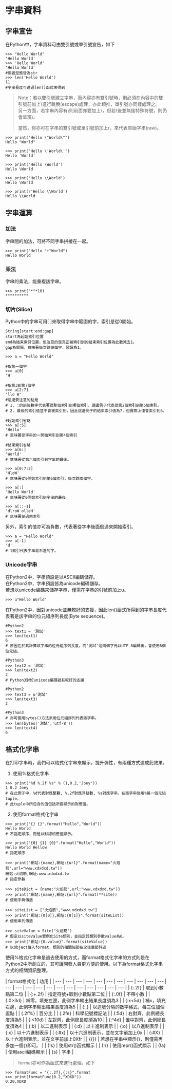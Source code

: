 # 字串資料

## 字串宣告

在Python中，字串資料可由雙引號或單引號宣告，如下

```
>>> "Hello World"
'Hello World'
>>> 'Hello World'
'Hello World'
#兩者型態皆為str
>>> len('Hello World')
11
#字串長度可透過len()函式來得到
```

> Note：若以雙引號建立字串，而內容亦有雙引號時，則必須在內容中的雙引號前加上\進行跳脫\(escape\)處理，亦此類推，單引號亦同樣處理之。  
> 另一方面，若字串內容有\則前面亦要加上\\，但若\後並無接特殊符號，則仍會呈現\。  
>   
> 當然，你亦可在字串的雙引號或單引號前加上r，來代表原始字串\(raw\)。

```text
>>> print("Hello \"World\"")
Hello "World"

>>> print('Hello \'World\'')
Hello 'World'

>>> print('Hello \World')
Hello \World

>>> print('Hello \\World')
Hello \World

>>> print(r'Hello \\World')
Hello \\World
```

## 字串運算

### 加法

字串間的加法，可將不同字串拼接在一起。

```text
>>> print("Hello "+"World")
Hello World
```

### 乘法

字串的乘法，能重複該字串。

```text
>>> print("*"*10)
**********
```

### 切片\(Slice\)

Python中的字串可用\[ \]來取得字串中範圍的字，索引是從0開始。

```text
String[start:end:gap]
start為起始索引位置
end為結束索引位置，但注意的是真正被索引到的結束索引位置為此數減去1。
gap為間隔，意味著每次跳幾個字，預設為1。
```

```text
>>> a = "Hello World"

#取第一個字
>>> a[0]
'H'

#取第3到第7個字
>>> a[2:7]
'llo W'
#這邊要注意的點是
# 1. :的前後數字代表著從那個索引到哪個索引，這邊例子代表從第2個索引到第6個索引。
# 2. 最後的索引值並不會被索引到，因此這邊例子的結束索引值為7，但實際上僅會索引到6。

#起始索引省略
>>> a[:5]
'Hello'
# 意味著從字串的一開始索引到第4個索引

#結束索引省略
>>> a[6:]
'World'
# 意味著從第六個索引到字串的最後。

>>> a[0:7:2]
'HloW'
# 意味著從0開始索引到第6個索引，每次跳兩個字。

>>> a[:]
'Hello World'
# 意味著從0開始索引到字串的最後

>>> a[::-1]
'dlroW olleH'
# 意味著倒過來索引
```

另外，索引的值亦可為負數，代表著從字串後面倒過來開始索引。

```text
>>> a = "Hello World"
>>> a[-1]
'd'
#-1索引代表字串最右邊的字。
```

### Unicode字串

在Python2中，字串預設是以ASCII編碼儲存。  
在Python3中，字串預設皆為unicode編碼儲存。  
若想以unicode編碼來儲存字串，僅需在字串的引號前加上u。

```text
>>> u"Hello World"
```

在Python2中，因對unicode並無較好的支援，因此len\(\)函式所得到的字串長度代表著是該字串的位元組序列長度\(Byte sequence\)。

```text
#Python2
>>> text1 = '測試'
>>> len(text1)
6
# 原因在於其計算該字串的位元組序列長度，而'測試'這兩個字元以UTF-8編碼後，會使用6個位元組。

#Python3
>>> text2 = '測試'
>>> len(text2)
2
# Python3對於unicode編碼就有較好的支援

#Python2
>>> text3 = u'測試'
>>> len(text3)
2

#Python3
# 亦可使用bytes()方法來用位元組序列代表該字串。
>>> len(bytes('測試','utf-8'))
>>> len(text4)
6
```

## 格式化字串

在打印字串時，我們可以格式化字串來顯示，提升彈性，有兩種方式達成此效果。  
1. 使用%格式化字串

```text
>>> print("%d %.2f %s" % (1,0.2,'Joey'))
1 0.2 Joey
# 在此例子中，%d代表對應整數, %.2f對應浮點數, %s對應字串，在該字串後用%接一個元組tuple。
# 此tuple中所包含的值包括所要顯示的對應值。
```

2. 使用format格式化字串

```text
>>> print("{} {}".format("Hello","World"))
Hello World
# 不指定順序，而是以默認相應值顯示。

>>> print("{0} {1} {0}".format("Hello","World"))
Hello World Hellow
# 指定順序

>>> print("網站:{name},網址:{url}".format(name="火焰箭",url="www.xdxdxd.tw"))
網站:火焰箭,網址:www.xdxdxd.tw
# 指定參數

>>> siteDict = {name:"火焰箭",url:"www.xdxdxd.tw")}
>>> print("網站:{name},網址:{url}".format(**site))
# 使用字典傳遞

>>> siteList = ["火焰箭","www.xdxdxd.tw"]
>>> print("網站:{0[0]},網址:{0[1]}".format(siteList))
# 使用串列傳遞

>>> siteValue = Site("火焰箭")
# 假定以siteValue實例化Site類別，並指定其類別參數value為6。
>>> print("網站:{0.value}".format(siteValue))
# 以Object傳入format，類別的相關細節在之後章節詳述
```

使用%格式化字串是過去使用的方式，而format格式化字串的方式則是在Python2中所創立的，其可讓開發人員更方便的使用。以下為format格式化字串方式的相關資訊整理。

| format格式化 | 功用 |
| --- | --- | --- | --- | --- | --- | --- | --- | --- | --- | --- | --- | --- | --- | --- | --- | --- | --- | --- | --- | --- | --- | --- |
| {:.2f} | 取到小數點第二位 |
| {:+.2f} | 指定符號+取到小數點第二位 |
| {:.0f} | 不帶小數 |
| {:0&gt;3d} | 補零，填充左邊，此例字串輸出結果長度須為3 |
| {:x&lt;5d} | 補x，填充右邊，此例字串輸出結果長度須為5 |
| {:,} | 以逗號分隔的數字格式，每三位加個逗點 |
| {.2f%} | 百分比 |
| {.2fe} | 科學記號標記法 |
| {:5d} | 右對齊，此例總長度須為5 |
| {:&lt;10d} | 左對齊，此例總長度須為10 |
| {:^4d} | 置中對齊，此例總長度須為4 |
| {:b} | 以二進制表示 |
| {:d} | 以十進制表示 |
| {:o} | 以八進制表示 |
| {:x} | 以十六進制表示 |
| {:\#x} | 以十六進制表示，並在文字前加上0x |
| {:\#X} | 以十六進制表示，並在文字前加上0Xfr |
| {{}} | 若想在字串中顯示{}，則僅需再多加一個{}即可。 |
| {!s} | 使用str\(\)函式顯示 |
| {!r} | 使用repr\(\)函式顯示 |
| {!a} | 使用ascii編碼顯示 |
| {s} | 字串 |

> format亦可作為函式來進行處理，如下

```text
>>> formatFunc = "{:.2f},{:s}".format
>>> print(formatFunc(0.2,"XDXD"))
0.20,XDXD
```


